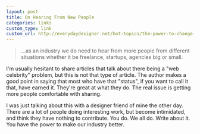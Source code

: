 ```yaml
---
layout: post
title: On Hearing From New People
categories: links
custom_type: link
custom_url: http://everydaydesigner.net/hot-topics/the-power-to-change-is-in-your-hands
---
```

>…as an industry we do need to hear from more people from different situations whether it be freelance, startups, agencies big or small.

I'm usually hesitant to share articles that talk about there being a "web celebrity" problem, but this is not that type of article. The author makes a good point in saying that most who have that "status", if you want to call it that, have earned it. They're great at what they do. The real issue is getting more people comfortable with sharing.

I was just talking about this with a designer friend of mine the other day. There are a lot of people doing interesting work, but become intimidated, and think they have nothing to contribute. You do. We all do. Write about it. You have the power to make our industry better.